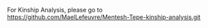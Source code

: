 For Kinship Analysis, please go to https://github.com/MaelLefeuvre/Mentesh-Tepe-kinship-analysis.git
